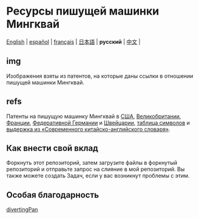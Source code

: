 # Ресурсы пишущей машинки Мингквай

[English](https://github.com/ExpedicHabbet/MingkwaiAssets/blob/main/README.md) |
[español](https://github.com/ExpedicHabbet/MingkwaiAssets/blob/main/LEEME.md) |
[français](https://github.com/ExpedicHabbet/MingkwaiAssets/blob/main/LISEZMOI.md) |
[日本語](https://github.com/ExpedicHabbet/MingkwaiAssets/blob/main/README-JA.md) |
__русский__ |
[中文](https://github.com/ExpedicHabbet/MingkwaiAssets/blob/main/README-ZH.md) |

## img

Изображения взяты из патентов, на которые даны ссылки в отношении пишущей машинки Мингквай.

## refs

Патенты на пишущую машинку Мингквай в [СШ](https://github.com/ExpedicHabbet/MingkwaiAssets/blob/main/refs/US2613795A.pdf)[А](https://github.com/ExpedicHabbet/MingkwaiAssets/blob/main/refs/US2613794A.pdf), [Великобритании](https://github.com/ExpedicHabbet/MingkwaiAssets/blob/main/refs/GB711462A.pdf), [Франции](https://github.com/ExpedicHabbet/MingkwaiAssets/blob/main/refs/FR984303A.pdf), [Федеративной Германии](https://github.com/ExpedicHabbet/MingkwaiAssets/blob/main/refs/DE922774C.pdf) и [Швейцарии](https://github.com/ExpedicHabbet/MingkwaiAssets/blob/main/refs/CH327313A.pdf), [таблица символов](https://github.com/ExpedicHabbet/MingkwaiAssets/blob/main/refs/字表·明快華文打字機.pdf) и [выдержка из «Современного китайско-английского словаря»](https://github.com/ExpedicHabbet/MingkwaiAssets/blob/main/refs/林語堂《當代漢英詞典》摘錄.pdf).

## Как внести свой вклад

Форкнуть этот репозиторий, затем загрузите файлы в форкнутый репозиторий и отправьте запрос на слияние в мой репозиторий.
Вы также можете создать Задач, если у вас возникнут проблемы с этим.

## Особая благодарность

[divertingPan](https://github.com/divertingPan)